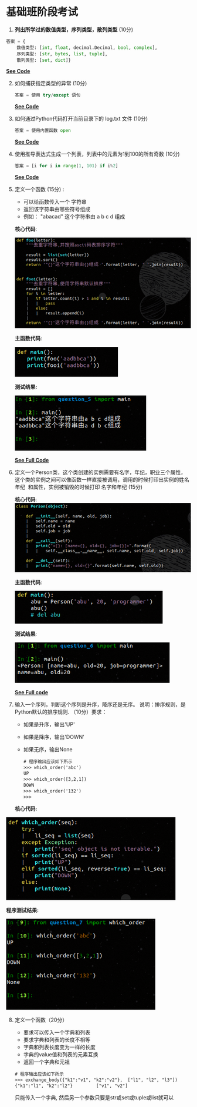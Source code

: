 # 基础班阶段考试

1. **列出所学过的数值类型，序列类型，散列类型**  (10分)

```python
答案 = {
	数值类型: [int, float, decimal.Decimal, bool, complex], 
	序列类型: [str, bytes, list, tuple],
	散列类型: [set, dict]}
```

**[See Code](question_1.py)**



2. 如何捕获指定类型的异常  (10分)

   ```python
   答案 = 使用 try/except 语句
   ```

   **[See Code](question_2.py)**

   

3. 如何通过Python代码打开当前目录下的 log.txt 文件  (10分)

   ```python
   答案 = 使用内置函数 open 
   ```

   **[See Code](question_3.py)**

   

4. 使用推导表达式生成一个列表，列表中的元素为1到100的所有奇数  (10分)

   ```python
   答案 = [i for i in range(1, 101) if i%2]
   ```

   **[See Code](question_4.py)**

   

5. 定义一个函数 (15分) :    

      - 可以给函数传入一个 字符串  
      - 返回该字符串由哪些符号组成  
      - 例如： "abacad" 这个字符串由 a b c d 组成  

      **核心代码**:

      ![core code](code-shot/question_5_core_code.png)

      **主函数代码**:

      ![main code](code-shot/question_5_main_code.png)

      

      **测试结果:**

      ![test result](code-shot/question_5_test_code.png)

      **[See Full Code](question_5.py)**

6. 定义一个Person类，这个类创建的实例需要有名字，年纪，职业三个属性， 这个类的实例之间可以像函数一样直接被调用，调用的时候打印出实例的姓名  年纪  和属性，实例被销毁的时候打印 名字和年纪 (15分)

      **核心代码**: ![核心代码](code-shot/question_6_core_code.png)

      **主函数代码**:

      ![main code](code-shot/question_6_main_code.png)

      **测试结果**:

      ![test result](code-shot/question_6_test_code.png)

      **[See Full code](question_6.py)**

      

7. 输入一个序列，判断这个序列是升序，降序还是无序。 说明：排序规则，是Python默认的排序规则. （10分）要求：

      - 如果是升序，输出'UP' 

      - 如果是降序，输出'DOWN' 

      - 如果无序，输出None 

        ```jade
        # 程序输出应该如下所示
        >>> which_order('abc') 
        UP 
        >>> which_order([3,2,1]) 
        DOWN 
        >>> which_order('132')
        >>>
        ```

   **核心代码:**

![core code](code-shot/question_7_main_code.png)

**程序测试结果:**

![test result](code-shot/question_7_test_code.png)

8. 定义一个函数（20分）

    - 要求可以传入一个字典和列表
    - 要求字典和列表的长度不相等
    - 字典和列表长度变为一样的长度
    - 字典的value值和列表的元素互换
    - 返回一个字典和元祖

    ```jade
    # 程序输出应该如下所示
    >>> exchange_body({"k1":"v1", "k2":"v2"},  ["l1", "l2", "l3"])
    {"k1":"l1", "k2":"l2"}         ["v1", "v2"]
    ```

    

   只能传入一个字典, 然后另一个参数只要是str或set或tuple或list就可以

